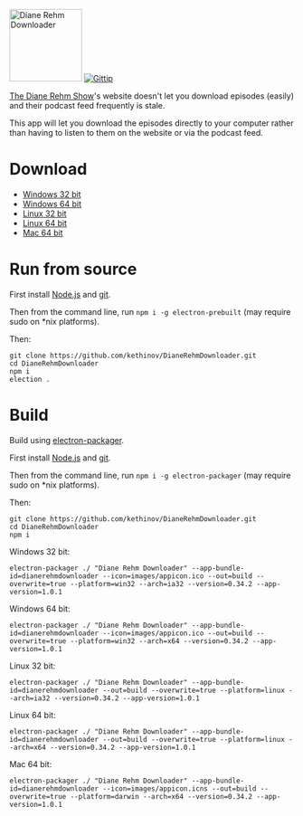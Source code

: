 <img src='https://raw.githubusercontent.com/kethinov/DianeRehmDownloader/master/images/dianerehmdownloaderlogo.png' alt='Diane Rehm Downloader' width='128' height='128'> [![Gittip](http://img.shields.io/gittip/kethinov.png)](https://www.gittip.com/kethinov/)

[The Diane Rehm Show](http://thedianerehmshow.org/)'s website doesn't let you download episodes (easily) and their podcast feed frequently is stale.

This app will let you download the episodes directly to your computer rather than having to listen to them on the website or via the podcast feed.

Download
===

- [Windows 32 bit](https://github.com/kethinov/DianeRehmDownloader/releases/download/1.0.2/Diane.Rehm.Downloader-win32-ia32.zip)
- [Windows 64 bit](https://github.com/kethinov/DianeRehmDownloader/releases/download/1.0.2/Diane.Rehm.Downloader-win32-x64.zip)
- [Linux 32 bit](https://github.com/kethinov/DianeRehmDownloader/releases/download/1.0.2/Diane.Rehm.Downloader-linux-ia32.zip)
- [Linux 64 bit](https://github.com/kethinov/DianeRehmDownloader/releases/download/1.0.2/Diane.Rehm.Downloader-linux-x64.zip)
- [Mac 64 bit](https://github.com/kethinov/DianeRehmDownloader/releases/download/1.0.2/Diane.Rehm.Downloader-darwin-x64.zip)

Run from source
===

First install [Node.js](https://nodejs.org) and [git](https://git-scm.com).

Then from the command line, run `npm i -g electron-prebuilt` (may require sudo on *nix platforms).

Then:

```
git clone https://github.com/kethinov/DianeRehmDownloader.git
cd DianeRehmDownloader
npm i
election .
```

Build
===

Build using [electron-packager](https://github.com/maxogden/electron-packager).

First install [Node.js](https://nodejs.org) and [git](https://git-scm.com).

Then from the command line, run `npm i -g electron-packager` (may require sudo on *nix platforms).

Then:

```
git clone https://github.com/kethinov/DianeRehmDownloader.git
cd DianeRehmDownloader
npm i
```

Windows 32 bit:

```
electron-packager ./ "Diane Rehm Downloader" --app-bundle-id=dianerehmdownloader --icon=images/appicon.ico --out=build --overwrite=true --platform=win32 --arch=ia32 --version=0.34.2 --app-version=1.0.1
```

Windows 64 bit:

```
electron-packager ./ "Diane Rehm Downloader" --app-bundle-id=dianerehmdownloader --icon=images/appicon.ico --out=build --overwrite=true --platform=win32 --arch=x64 --version=0.34.2 --app-version=1.0.1
```

Linux 32 bit:

```
electron-packager ./ "Diane Rehm Downloader" --app-bundle-id=dianerehmdownloader --out=build --overwrite=true --platform=linux --arch=ia32 --version=0.34.2 --app-version=1.0.1
```

Linux 64 bit:

```
electron-packager ./ "Diane Rehm Downloader" --app-bundle-id=dianerehmdownloader --out=build --overwrite=true --platform=linux --arch=x64 --version=0.34.2 --app-version=1.0.1
```

Mac 64 bit:

```
electron-packager ./ "Diane Rehm Downloader" --app-bundle-id=dianerehmdownloader --icon=images/appicon.icns --out=build --overwrite=true --platform=darwin --arch=x64 --version=0.34.2 --app-version=1.0.1
```